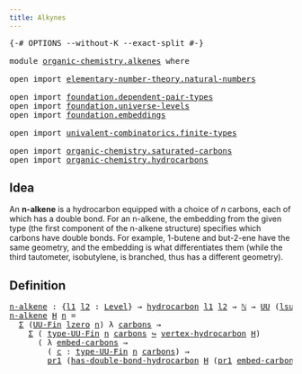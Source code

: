 ```yaml
---
title: Alkynes
---
```


<pre class="Agda"><a id="33" class="Symbol">{-#</a> <a id="37" class="Keyword">OPTIONS</a> <a id="45" class="Pragma">--without-K</a> <a id="57" class="Pragma">--exact-split</a> <a id="71" class="Symbol">#-}</a>

<a id="76" class="Keyword">module</a> <a id="83" href="organic-chemistry.alkenes.html" class="Module">organic-chemistry.alkenes</a> <a id="109" class="Keyword">where</a>

<a id="116" class="Keyword">open</a> <a id="121" class="Keyword">import</a> <a id="128" href="elementary-number-theory.natural-numbers.html" class="Module">elementary-number-theory.natural-numbers</a>

<a id="170" class="Keyword">open</a> <a id="175" class="Keyword">import</a> <a id="182" href="foundation.dependent-pair-types.html" class="Module">foundation.dependent-pair-types</a>
<a id="214" class="Keyword">open</a> <a id="219" class="Keyword">import</a> <a id="226" href="foundation.universe-levels.html" class="Module">foundation.universe-levels</a>
<a id="253" class="Keyword">open</a> <a id="258" class="Keyword">import</a> <a id="265" href="foundation.embeddings.html" class="Module">foundation.embeddings</a>

<a id="288" class="Keyword">open</a> <a id="293" class="Keyword">import</a> <a id="300" href="univalent-combinatorics.finite-types.html" class="Module">univalent-combinatorics.finite-types</a>

<a id="338" class="Keyword">open</a> <a id="343" class="Keyword">import</a> <a id="350" href="organic-chemistry.saturated-carbons.html" class="Module">organic-chemistry.saturated-carbons</a>
<a id="386" class="Keyword">open</a> <a id="391" class="Keyword">import</a> <a id="398" href="organic-chemistry.hydrocarbons.html" class="Module">organic-chemistry.hydrocarbons</a>
</pre>
## Idea

An **n-alkene** is a hydrocarbon equipped with a choice of $n$ carbons, each of which has a double bond. For an n-alkene, the embedding from the given type (the first component of the n-alkene structure) specifies which carbons have double bonds. For example, 1-butene and but-2-ene have the same geometry, and the embedding is what differentiates them (while the third tautometer, isobutylene, is branched, thus has a different geometry).

## Definition

<pre class="Agda"><a id="n-alkene"></a><a id="907" href="organic-chemistry.alkenes.html#907" class="Function">n-alkene</a> <a id="916" class="Symbol">:</a> <a id="918" class="Symbol">{</a><a id="919" href="organic-chemistry.alkenes.html#919" class="Bound">l1</a> <a id="922" href="organic-chemistry.alkenes.html#922" class="Bound">l2</a> <a id="925" class="Symbol">:</a> <a id="927" href="Agda.Primitive.html#597" class="Postulate">Level</a><a id="932" class="Symbol">}</a> <a id="934" class="Symbol">→</a> <a id="936" href="organic-chemistry.hydrocarbons.html#1564" class="Function">hydrocarbon</a> <a id="948" href="organic-chemistry.alkenes.html#919" class="Bound">l1</a> <a id="951" href="organic-chemistry.alkenes.html#922" class="Bound">l2</a> <a id="954" class="Symbol">→</a> <a id="956" href="elementary-number-theory.natural-numbers.html#1548" class="Datatype">ℕ</a> <a id="958" class="Symbol">→</a> <a id="960" href="foundation-core.universe-levels.html#235" class="Primitive">UU</a> <a id="963" class="Symbol">(</a><a id="964" href="Agda.Primitive.html#780" class="Primitive">lsuc</a> <a id="969" href="Agda.Primitive.html#764" class="Primitive">lzero</a> <a id="975" href="Agda.Primitive.html#810" class="Primitive Operator">⊔</a> <a id="977" href="organic-chemistry.alkenes.html#919" class="Bound">l1</a> <a id="980" href="Agda.Primitive.html#810" class="Primitive Operator">⊔</a> <a id="982" href="organic-chemistry.alkenes.html#922" class="Bound">l2</a><a id="984" class="Symbol">)</a>
<a id="986" href="organic-chemistry.alkenes.html#907" class="Function">n-alkene</a> <a id="995" href="organic-chemistry.alkenes.html#995" class="Bound">H</a> <a id="997" href="organic-chemistry.alkenes.html#997" class="Bound">n</a> <a id="999" class="Symbol">=</a>
  <a id="1003" href="foundation-core.dependent-pair-types.html#515" class="Record">Σ</a> <a id="1005" class="Symbol">(</a><a id="1006" href="univalent-combinatorics.finite-types.html#5087" class="Function">UU-Fin</a> <a id="1013" href="Agda.Primitive.html#764" class="Primitive">lzero</a> <a id="1019" href="organic-chemistry.alkenes.html#997" class="Bound">n</a><a id="1020" class="Symbol">)</a> <a id="1022" class="Symbol">λ</a> <a id="1024" href="organic-chemistry.alkenes.html#1024" class="Bound">carbons</a> <a id="1032" class="Symbol">→</a>
    <a id="1038" href="foundation-core.dependent-pair-types.html#515" class="Record">Σ</a> <a id="1040" class="Symbol">(</a> <a id="1042" href="univalent-combinatorics.finite-types.html#5170" class="Function">type-UU-Fin</a> <a id="1054" href="organic-chemistry.alkenes.html#997" class="Bound">n</a> <a id="1056" href="organic-chemistry.alkenes.html#1024" class="Bound">carbons</a> <a id="1064" href="foundation-core.embeddings.html#1074" class="Function Operator">↪</a> <a id="1066" href="organic-chemistry.hydrocarbons.html#2727" class="Function">vertex-hydrocarbon</a> <a id="1085" href="organic-chemistry.alkenes.html#995" class="Bound">H</a><a id="1086" class="Symbol">)</a>
      <a id="1094" class="Symbol">(</a> <a id="1096" class="Symbol">λ</a> <a id="1098" href="organic-chemistry.alkenes.html#1098" class="Bound">embed-carbons</a> <a id="1112" class="Symbol">→</a>
        <a id="1122" class="Symbol">(</a> <a id="1124" href="organic-chemistry.alkenes.html#1124" class="Bound">c</a> <a id="1126" class="Symbol">:</a> <a id="1128" href="univalent-combinatorics.finite-types.html#5170" class="Function">type-UU-Fin</a> <a id="1140" href="organic-chemistry.alkenes.html#997" class="Bound">n</a> <a id="1142" href="organic-chemistry.alkenes.html#1024" class="Bound">carbons</a><a id="1149" class="Symbol">)</a> <a id="1151" class="Symbol">→</a>
        <a id="1161" href="foundation-core.dependent-pair-types.html#605" class="Field">pr1</a> <a id="1165" class="Symbol">(</a><a id="1166" href="organic-chemistry.saturated-carbons.html#1726" class="Function">has-double-bond-hydrocarbon</a> <a id="1194" href="organic-chemistry.alkenes.html#995" class="Bound">H</a> <a id="1196" class="Symbol">(</a><a id="1197" href="foundation-core.dependent-pair-types.html#605" class="Field">pr1</a> <a id="1201" href="organic-chemistry.alkenes.html#1098" class="Bound">embed-carbons</a> <a id="1215" href="organic-chemistry.alkenes.html#1124" class="Bound">c</a><a id="1216" class="Symbol">)))</a>
</pre>